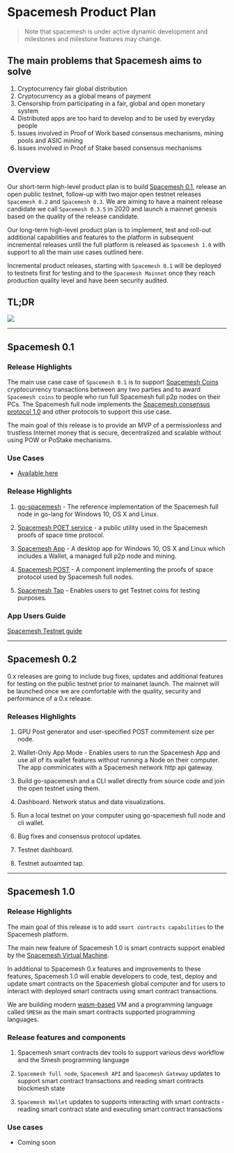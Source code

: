 # Spacemesh Product Plan

> Note that spacemesh is under active dynamic development and milestones and milestone features may change.

## The main problems that Spacemesh aims to solve
1. Cryptocurrency fair global distribution
2. Cryptocurrency as a global means of payment
3. Censorship from participating in a fair, global and open monetary system
4. Distributed apps are too hard to develop and to be used by everyday people
5. Issues involved in Proof of Work based consensus mechanisms, mining pools and ASIC mining
6. Issues involved in Proof of Stake based consensus mechanisms

## Overview

Our short-term high-level product plan is to build [Spacemesh 0.1](spacemesh01.md), release an open public testnet, follow-up with two major open testnet releases `Spacemesh 0.2` and `Spacemesh 0.3`. We are aiming to have a mainent release candidate we call `Spacemesh 0.3.5` in 2020 and launch a mainnet genesis based on the quality of the release candidate.

Our long-term high-level product plan is to implement, test and roll-out additional capabilities and features to the platform in subsequent incremental releases until the full platform is released as `Spacemesh 1.0` with support to all the main use cases outlined here.

Incremental product releases, starting with `Spacemesh 0.1` will be deployed to testnets first for testing and to the `Spacemesh Mainnet` once they reach production quality level and have been security audited.

## TL;DR

![](https://raw.githubusercontent.com/spacemeshos/product/master/resources/roadmap2019_1.png)

---

## Spacemesh 0.1

### Release Highlights

The main use case case of `Spacemesh 0.1` is to support [Spacemesh Coins](spacemesh_coin.md) cryptocurrency transactions between any two parties and to award `Spacemesh coins` to people who run full Spacemesh full p2p nodes on their PCs. The Spacemesh full node implements the [Spacemesh consensus protocol 1.0](https://spacemesh.io/spacemesh-protocol-v1-0/) and other protocols to support this use case.

The main goal of this release is to provide an MVP of a permissionless and trustless Internet money that is secure, decentralized and scalable without using POW or PoStake mechanisms.

### Use Cases
- [Available here](spacemesh01.md)


### Release Highlights

1. [go-spacemesh](https://github.com/spacemeshos/go-spacemesh) - The reference implementation of the Spacemesh full node in go-lang for Windows 10, OS X and Linux.

2. [Spacemesh POET service](https://github.com/spacemeshos/POET) - a public utility used in the Spacemesh proofs of space time protocol.

3. [Spacemesh App](https://github.com/spacemeshos/smapp) - A desktop app for Windows 10, OS X and Linux which includes a Wallet, a managed full p2p node and mining.

4. [Spacemesh POST](https://github.com/spacemeshos/post) - A component implementing the proofs of space protocol used by Spacemesh full nodes.

5. [Spacemesh Tap](tap.md) - Enables users to get Testnet coins for testing purposes.

### App Users Guide
[Spacemesh Testnet guide](https://testnet.spacemesh.io/#/dict)

---

## Spacemesh 0.2
0.x releases are going to include bug fixes, updates and additional features for testing on the public testnet prior to mainanet launch. The mainnet will be launched once we are comfortable with the quality, security and performance of a 0.x release.

### Releases Highlights

1. GPU Post generator and user-specified POST commitement size per node.

2. Wallet-Only App Mode - Enables users to run the Spacemesh App and use all of its wallet features without running a Node on their computer. The app comminicates with a Spacemesh network http api gateway.

3. Build go-spacemesh and a CLI wallet directly from source code and join the open testnet using them.

4. Dashboard. Network status and data visualizations.

5. Run a local testnet on your computer using go-spacemesh full node and cli wallet.

6. Bug fixes and consensus protocol updates.

7. Testnet dashboard.

8. Testnet autoamted tap.

---

## Spacemesh 1.0

### Release Highlights
The main goal of this release is to add `smart contracts capabilities` to the Spacemesh platform.

The main new feature of Spacemesh 1.0 is smart contracts support enabled by the [Spacemesh Virtual Machine](https://github.com/spacemeshos/svm).

In additional to Spacemesh 0.x features and improvements to these features, Spacemesh 1.0 will enable developers to code, test, deploy and update smart contracts on the Spacemesh global computer and for users to interact with deployed smart contracts using smart contract transactions.

We are building modern [wasm-based](https://webassembly.org/) VM and a programming language called `SMESH` as the main smart contracts supported programming languages.

### Release features and components
1. Spacemesh smart contracts dev tools to support various devs workflow and the Smesh programming language

2. `Spacemesh full node`, `Spacemesh API` and `Spacemesh Gateway` updates to support smart contract transactions and reading smart contracts blockmesh state

3. `Spacemesh Wallet` updates to supports interacting with smart contracts - reading smart contract state and executing smart contract transactions

### Use cases
- Coming soon
